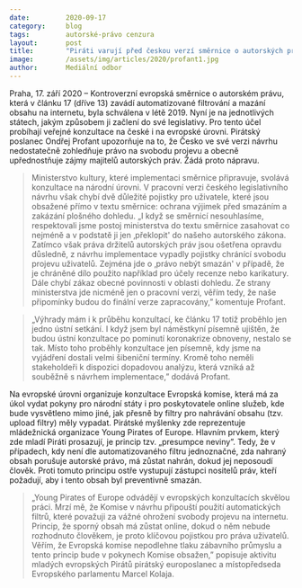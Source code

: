 ```yaml
---
date:         2020-09-17
category:     blog
tags:         autorské-právo cenzura
layout:       post
title:        "Piráti varují před českou verzí směrnice o autorských právech. Chybí v ní ochrana svobody projevu i parodií"
image:        /assets/img/articles/2020/profant1.jpg
author:       Mediální odbor
---
```



Praha, 17. září 2020 – Kontroverzní evropská směrnice o autorském právu, která v článku 17 (dříve 13) zavádí automatizované filtrování a mazání obsahu na internetu, byla schválena v létě 2019. Nyní je na jednotlivých státech, jakým způsobem ji začlení do své legislativy. Pro tento účel probíhají veřejné konzultace na české i na evropské úrovni. Pirátský poslanec Ondřej Profant upozorňuje na to, že Česko ve své verzi návrhu nedostatečně zohledňuje právo na svobodu projevu a obecně upřednostňuje zájmy majitelů autorských práv. Žádá proto nápravu.


 > Ministerstvo kultury, které implementaci směrnice připravuje, svolává konzultace na národní úrovni. V pracovní verzi českého legislativního návrhu však chybí dvě důležité pojistky pro uživatele, které jsou obsažené přímo v textu směrnice: ochrana výjimek před smazáním a zakázání plošného dohledu. „I když se směrnicí nesouhlasíme, respektovali jsme postoj ministerstva do textu směrnice zasahovat co nejméně a v podstatě ji jen ‚překlopit' do našeho autorského zákona. Zatímco však práva držitelů autorských práv jsou ošetřena opravdu důsledně, z návrhu implementace vypadly pojistky chránící svobodu projevu uživatelů. Zejména jde o ‚právo nebýt smazán' v případě, že je chráněné dílo použito například pro účely recenze nebo karikatury. Dále chybí zákaz obecné povinnosti v oblasti dohledu. Ze strany ministerstva jde nicméně jen o pracovní verzi, věřím tedy, že naše připomínky budou do finální verze zapracovány,” komentuje Profant.


 > „Výhrady mám i k průběhu konzultací, ke článku 17 totiž proběhlo jen jedno ústní setkání. I když jsem byl náměstkyní písemně ujištěn, že budou ústní konzultace po pominutí koronakrize obnoveny, nestalo se tak. Místo toho proběhly konzultace jen písemně, kdy jsme na vyjádření dostali velmi šibeniční termíny. Kromě toho neměli stakeholdeři k dispozici dopadovou analýzu, která vzniká až souběžně s návrhem implementace,” dodává Profant.


Na evropské úrovni organizuje konzultace Evropská komise, která má za úkol vydat pokyny pro národní státy i pro poskytovatele online služeb, kde bude vysvětleno mimo jiné, jak přesně by filtry pro nahrávání obsahu (tzv. upload filtry) měly vypadat. Pirátské myšlenky zde reprezentuje mládežnická organizace Young Pirates of Europe. Hlavním prvkem, který zde mladí Piráti prosazují, je princip tzv. „presumpce neviny”. Tedy, že v případech, kdy není dle automatizovaného filtru jednoznačné, zda nahraný obsah porušuje autorské právo, má  zůstat nahrán, dokud jej neposoudí člověk. Proti tomuto principu ostře vystupují zástupci nositelů práv, kteří požadují, aby i tento obsah byl preventivně smazán.


 > „Young Pirates of Europe odvádějí v evropských konzultacích skvělou práci. Mrzí mě, že Komise v návrhu připouští použití automatických filtrů, které považuji za vážné ohrožení svobody projevu na internetu. Princip, že sporný obsah má zůstat online, dokud o něm nebude rozhodnuto člověkem, je proto klíčovou pojistkou pro práva uživatelů. Věřím, že Evropská komise nepodlehne tlaku zábavního průmyslu a tento princip bude v pokynech Komise obsažen,” popisuje aktivitu mladých evropských Pirátů pirátský europoslanec a místopředseda Evropského parlamentu Marcel Kolaja.

